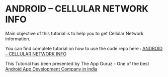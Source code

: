 ANDROID – CELLULAR NETWORK INFO
======================================================

Main objective of this tutorial is to help you to get Cellular Network information.


You can find complete tutorial on how to use the code repo here : <a href="http://www.theappguruz.com/blog/android-cellular-network-info">ANDROID – CELLULAR NETWORK INFO</a>

This Tutorial has been presented by The App Guruz - One of the best <a href="http://www.theappguruz.com/android-app-development/">Android App Development Company in India</a>
